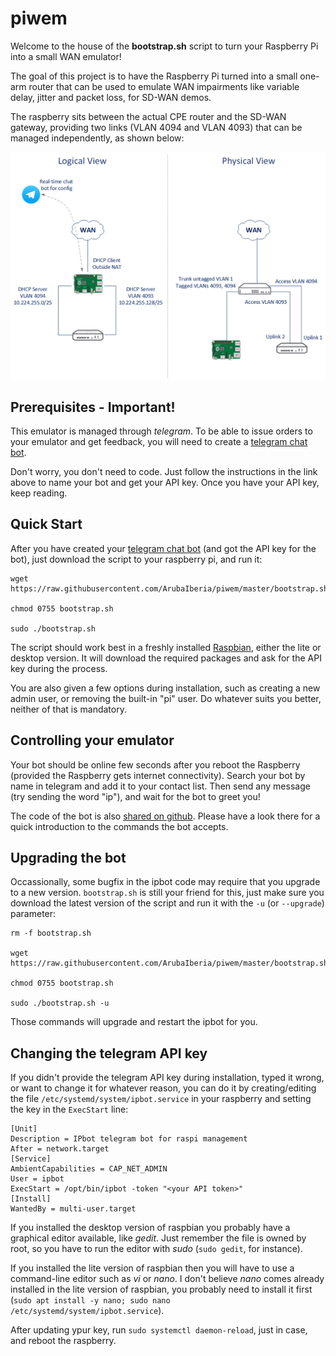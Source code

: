 # piwem

Welcome to the house of the **bootstrap.sh** script to turn your Raspberry Pi into a small WAN emulator!

The goal of this project is to have the Raspberry Pi turned into a small one-arm router that can be used to emulate WAN impairments like variable delay, jitter and packet loss, for SD-WAN demos.

The raspberry sits between the actual CPE router and the SD-WAN gateway, providing two links (VLAN 4094 and VLAN 4093) that can be managed independently, as shown below:

![Topology](img/topology.png)

## Prerequisites - Important!

This emulator is managed through *telegram*. To be able to issue orders to your emulator and get feedback, you will need to create a [telegram chat bot](https://core.telegram.org/bots).

Don't worry, you don't need to code. Just follow the instructions in the link above to name your bot and get your API key. Once you have your API key, keep reading.

## Quick Start

After you have created your [telegram chat bot](https://core.telegram.org/bots) (and got the API key for the bot), just download the script to your raspberry pi, and run it:

```
wget https://raw.githubusercontent.com/ArubaIberia/piwem/master/bootstrap.sh

chmod 0755 bootstrap.sh

sudo ./bootstrap.sh
```

The script should work best in a freshly installed [Raspbian](https://www.raspberrypi.org/downloads/raspbian), either the lite or desktop version.
It will download the required packages and ask for the API key during the process.

You are also given a few options during installation, such as creating a new admin user, or removing the built-in "pi" user. Do whatever suits you better, neither of that is mandatory. 

## Controlling your emulator

Your bot should be online few seconds after you reboot the Raspberry (provided the Raspberry gets internet connectivity). Search your bot by name in telegram and add it to your contact list. Then send any message (try sending the word "ip"), and wait for the bot to greet you!

The code of the bot is also [shared on github](https://github.com/ArubaIberia/ipbot). Please have a look there for a quick introduction to the commands the bot accepts.

## Upgrading the bot

Occassionally, some bugfix in the ipbot code may require that you upgrade to a new version. `bootstrap.sh` is still your friend for this, just make sure you download the latest version of the script and run it with the `-u` (or `--upgrade`) parameter:

```
rm -f bootstrap.sh

wget https://raw.githubusercontent.com/ArubaIberia/piwem/master/bootstrap.sh

chmod 0755 bootstrap.sh

sudo ./bootstrap.sh -u
```

Those commands will upgrade and restart the ipbot for you.

## Changing the telegram API key

If you didn't provide the telegram API key during installation, typed it wrong, or want to change it for whatever reason, you can do it by creating/editing the file `/etc/systemd/system/ipbot.service` in your raspberry and setting the key in the `ExecStart` line:

```
[Unit]
Description = IPbot telegram bot for raspi management
After = network.target
[Service]
AmbientCapabilities = CAP_NET_ADMIN
User = ipbot
ExecStart = /opt/bin/ipbot -token "<your API token>"
[Install]
WantedBy = multi-user.target
```

If you installed the desktop version of raspbian you probably have a graphical editor available, like *gedit*. Just remember the file is owned by root, so you have to run the editor with *sudo* (`sudo gedit`, for instance).

If you installed the lite version of raspbian then you will have to use a command-line editor such as *vi* or *nano*. I don't believe *nano* comes already installed in the lite version of raspbian, you probably need to install it first (`sudo apt install -y nano; sudo nano /etc/systemd/system/ipbot.service`).

After updating ypur key, run `sudo systemctl daemon-reload`, just in case, and reboot the raspberry.
